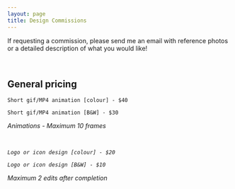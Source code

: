 ```yaml
---
layout: page
title: Design Commissions
---
```


If requesting a commission, please send me an email with reference photos or a detailed description of what you would like!

<br/>

## General pricing

```
Short gif/MP4 animation [colour] - $40

Short gif/MP4 animation [B&W] - $30
```
<i>Animations - Maximum 10 frames

<br/>

```
Logo or icon design [colour] - $20

Logo or icon design [B&W] - $10
```
<i>Maximum 2 edits after completion